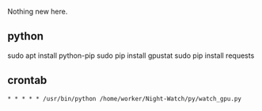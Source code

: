 Nothing new here.

## python
sudo apt install python-pip
sudo pip install gpustat
sudo pip install requests

## crontab

```* * * * * /usr/bin/python /home/worker/Night-Watch/py/watch_gpu.py```